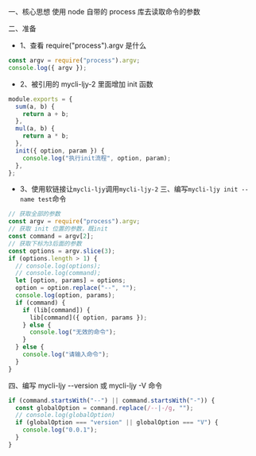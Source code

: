 一、核心思想
使用 node 自带的 process 库去读取命令的参数

二、准备

- 1、查看 require("process").argv 是什么

```javascript
const argv = require("process").argv;
console.log({ argv });
```

- 2、被引用的 mycli-ljy-2 里面增加 init 函数

```javascript
module.exports = {
  sum(a, b) {
    return a + b;
  },
  mul(a, b) {
    return a * b;
  },
  init({ option, param }) {
    console.log("执行init流程", option, param);
  },
};
```

- 3、使用软链接让`mycli-ljy`调用`mycli-ljy-2`
  三、编写`mycli-ljy init --name test`命令

```javascript
// 获取全部的参数
const argv = require("process").argv;
// 获取 init 位置的参数，既init
const command = argv[2];
// 获取下标为3后面的参数
const options = argv.slice(3);
if (options.length > 1) {
  // console.log(options);
  // console.log(command);
  let [option, params] = options;
  option = option.replace("--", "");
  console.log(option, params);
  if (command) {
    if (lib[command]) {
      lib[command]({ option, params });
    } else {
      console.log("无效的命令");
    }
  } else {
    console.log("请输入命令");
  }
}
```

四、编写 mycli-ljy --version 或 mycli-ljy -V 命令

```javascript
if (command.startsWith("--") || command.startsWith("-")) {
  const globalOption = command.replace(/--|-/g, "");
  // console.log(globalOption)
  if (globalOption === "version" || globalOption === "V") {
    console.log("0.0.1");
  }
}
```
